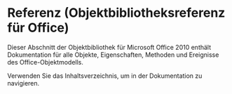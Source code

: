 
# Referenz (Objektbibliotheksreferenz für Office)

Dieser Abschnitt der Objektbibliothek für Microsoft Office 2010 enthält Dokumentation für alle Objekte, Eigenschaften, Methoden und Ereignisse des Office-Objektmodells. 

Verwenden Sie das Inhaltsverzeichnis, um in der Dokumentation zu navigieren.

